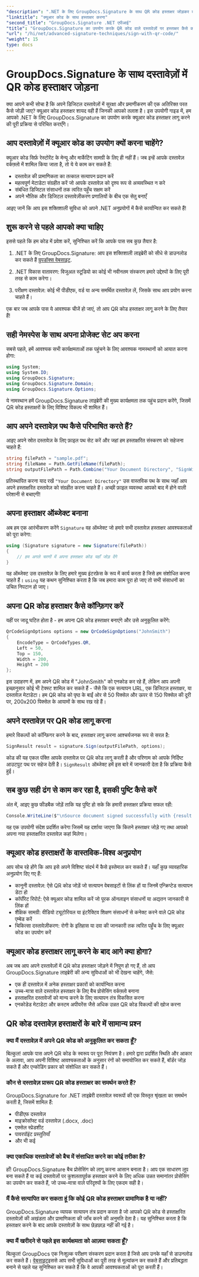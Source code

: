 ```yaml
---
"description": ".NET के लिए GroupDocs.Signature के साथ QR कोड हस्ताक्षर जोड़कर दस्तावेज़ सुरक्षा बढ़ाना सीखें। पूर्ण कोड उदाहरणों के साथ सरल कार्यान्वयन।"
"linktitle": "क्यूआर कोड के साथ हस्ताक्षर करना"
"second_title": "GroupDocs.Signature .NET एपीआई"
"title": "GroupDocs.Signature का उपयोग करके QR कोड वाले दस्तावेज़ों पर हस्ताक्षर कैसे करें"
"url": "/hi/net/advanced-signature-techniques/sign-with-qr-code/"
"weight": 15
type: docs
---
```

# GroupDocs.Signature के साथ दस्तावेज़ों में QR कोड हस्ताक्षर जोड़ना

क्या आपने कभी सोचा है कि अपने डिजिटल दस्तावेज़ों में सुरक्षा और प्रमाणीकरण की एक अतिरिक्त परत कैसे जोड़ी जाए? क्यूआर कोड हस्ताक्षर शायद वही हैं जिनकी आपको तलाश है। इस उपयोगी गाइड में, हम आपको .NET के लिए GroupDocs.Signature का उपयोग करके क्यूआर कोड हस्ताक्षर लागू करने की पूरी प्रक्रिया से परिचित कराएँगे।

## आप दस्तावेज़ों में क्यूआर कोड का उपयोग क्यों करना चाहेंगे?

क्यूआर कोड सिर्फ़ रेस्टोरेंट के मेन्यू और मार्केटिंग सामग्री के लिए ही नहीं हैं। जब इन्हें आपके दस्तावेज़ वर्कफ़्लो में शामिल किया जाता है, तो ये ये काम कर सकते हैं:

- दस्तावेज़ की प्रामाणिकता का तत्काल सत्यापन प्रदान करें
- महत्वपूर्ण मेटाडेटा संग्रहीत करें जो आपके दस्तावेज़ को दृश्य रूप से अव्यवस्थित न करे
- संबंधित डिजिटल संसाधनों तक त्वरित पहुँच सक्षम करें
- अपने भौतिक और डिजिटल दस्तावेज़ीकरण प्रणालियों के बीच एक सेतु बनाएँ

आइए जानें कि आप इस शक्तिशाली सुविधा को अपने .NET अनुप्रयोगों में कैसे कार्यान्वित कर सकते हैं!

## शुरू करने से पहले आपको क्या चाहिए

इससे पहले कि हम कोड में प्रवेश करें, सुनिश्चित करें कि आपके पास सब कुछ तैयार है:

1. .NET के लिए GroupDocs.Signature: आप इस शक्तिशाली लाइब्रेरी को सीधे से डाउनलोड कर सकते हैं [ग्रुपडॉक्स वेबसाइट](https://releases.groupdocs.com/signature/net/).

2. .NET विकास वातावरण: विजुअल स्टूडियो का कोई भी नवीनतम संस्करण हमारे उद्देश्यों के लिए पूरी तरह से काम करेगा।

3. परीक्षण दस्तावेज़: कोई भी पीडीएफ, वर्ड या अन्य समर्थित दस्तावेज़ लें, जिसके साथ आप प्रयोग करना चाहते हैं।

एक बार जब आपके पास ये आवश्यक चीजें हो जाएं, तो आप QR कोड हस्ताक्षर लागू करने के लिए तैयार हैं!

## सही नेमस्पेस के साथ अपना प्रोजेक्ट सेट अप करना

सबसे पहले, हमें आवश्यक सभी कार्यक्षमताओं तक पहुंचने के लिए आवश्यक नामस्थानों को आयात करना होगा:

```csharp
using System;
using System.IO;
using GroupDocs.Signature;
using GroupDocs.Signature.Domain;
using GroupDocs.Signature.Options;
```

ये नामस्थान हमें GroupDocs.Signature लाइब्रेरी की मुख्य कार्यक्षमता तक पहुंच प्रदान करेंगे, जिसमें QR कोड हस्ताक्षरों के लिए विशिष्ट विकल्प भी शामिल हैं।

## आप अपने दस्तावेज़ पथ कैसे परिभाषित करते हैं?

आइए अपने स्रोत दस्तावेज़ के लिए फ़ाइल पथ सेट करें और जहां हम हस्ताक्षरित संस्करण को सहेजना चाहते हैं:

```csharp
string filePath = "sample.pdf";
string fileName = Path.GetFileName(filePath);
string outputFilePath = Path.Combine("Your Document Directory", "SignWithQRCode", fileName);
```

प्रतिस्थापित करना याद रखें `"Your Document Directory"` उस वास्तविक पथ के साथ जहाँ आप अपने हस्ताक्षरित दस्तावेज़ को संग्रहीत करना चाहते हैं। अच्छी फ़ाइल व्यवस्था आपको बाद में होने वाली परेशानी से बचाएगी!

## अपना हस्ताक्षर ऑब्जेक्ट बनाना

अब हम एक आरंभीकरण करेंगे `Signature` वह ऑब्जेक्ट जो हमारे सभी दस्तावेज़ हस्ताक्षर आवश्यकताओं को पूरा करेगा:

```csharp
using (Signature signature = new Signature(filePath))
{
    // हम अगले चरणों में अपना हस्ताक्षर कोड यहाँ जोड़ देंगे
}
```

यह ऑब्जेक्ट उस दस्तावेज़ के लिए हमारे मुख्य इंटरफ़ेस के रूप में कार्य करता है जिसे हम संशोधित करना चाहते हैं। `using` यह कथन सुनिश्चित करता है कि जब हमारा काम पूरा हो जाए तो सभी संसाधनों का उचित निपटान हो जाए।

## अपना QR कोड हस्ताक्षर कैसे कॉन्फ़िगर करें

यहीं पर जादू घटित होता है - हम अपना QR कोड हस्ताक्षर बनाएंगे और उसे अनुकूलित करेंगे:

```csharp
QrCodeSignOptions options = new QrCodeSignOptions("JohnSmith")
{
    EncodeType = QrCodeTypes.QR,
    Left = 50,
    Top = 150,
    Width = 200,
    Height = 200
};
```

इस उदाहरण में, हम अपने QR कोड में "JohnSmith" को एनकोड कर रहे हैं, लेकिन आप अपनी इच्छानुसार कोई भी टेक्स्ट शामिल कर सकते हैं - जैसे कि एक सत्यापन URL, एक डिजिटल हस्ताक्षर, या दस्तावेज़ मेटाडेटा। हम QR कोड को पृष्ठ के बाईं ओर से 50 पिक्सेल और ऊपर से 150 पिक्सेल की दूरी पर, 200x200 पिक्सेल के आयामों के साथ रख रहे हैं।

## अपने दस्तावेज़ पर QR कोड लागू करना

हमारे विकल्पों को कॉन्फ़िगर करने के बाद, हस्ताक्षर लागू करना आश्चर्यजनक रूप से सरल है:

```csharp
SignResult result = signature.Sign(outputFilePath, options);
```

कोड की यह एकल पंक्ति आपके दस्तावेज़ पर QR कोड लागू करती है और परिणाम को आपके निर्दिष्ट आउटपुट पथ पर सहेज देती है। `SignResult` ऑब्जेक्ट हमें इस बारे में जानकारी देता है कि प्रक्रिया कैसे हुई।

## सब कुछ सही ढंग से काम कर रहा है, इसकी पुष्टि कैसे करें

अंत में, आइए कुछ फीडबैक जोड़ें ताकि यह पुष्टि हो सके कि हमारी हस्ताक्षर प्रक्रिया सफल रही:

```csharp
Console.WriteLine($"\nSource document signed successfully with {result.Succeeded.Count} signature(s).\nFile saved at {outputFilePath}.");
```

यह एक उपयोगी संदेश प्रदर्शित करेगा जिसमें यह दर्शाया जाएगा कि कितने हस्ताक्षर जोड़े गए तथा आपको अपना नया हस्ताक्षरित दस्तावेज़ कहां मिलेगा।

## क्यूआर कोड हस्ताक्षरों के वास्तविक-विश्व अनुप्रयोग

आप सोच रहे होंगे कि आप इसे अपने विशिष्ट संदर्भ में कैसे इस्तेमाल कर सकते हैं। यहाँ कुछ व्यावहारिक अनुप्रयोग दिए गए हैं:

- कानूनी दस्तावेज़: ऐसे QR कोड जोड़ें जो सत्यापन वेबसाइटों से लिंक हों या जिनमें एन्क्रिप्टेड सत्यापन डेटा हो
- कॉर्पोरेट रिपोर्ट: ऐसे क्यूआर कोड शामिल करें जो पूरक ऑनलाइन संसाधनों या अद्यतन जानकारी से लिंक हों
- शैक्षिक सामग्री: वीडियो ट्यूटोरियल या इंटरैक्टिव शिक्षण संसाधनों से कनेक्ट करने वाले QR कोड एम्बेड करें
- चिकित्सा दस्तावेज़ीकरण: रोगी के इतिहास या दवा की जानकारी तक त्वरित पहुँच के लिए क्यूआर कोड का उपयोग करें

## क्यूआर कोड हस्ताक्षर लागू करने के बाद आगे क्या होगा?

अब जब आप अपने दस्तावेज़ों में QR कोड हस्ताक्षर जोड़ने में निपुण हो गए हैं, तो आप GroupDocs.Signature लाइब्रेरी की अन्य सुविधाओं को भी देखना चाहेंगे, जैसे:

- एक ही दस्तावेज़ में अनेक हस्ताक्षर प्रकारों को कार्यान्वित करना
- उच्च-मात्रा वाले दस्तावेज़ हस्ताक्षर के लिए बैच प्रोसेसिंग वर्कफ़्लो बनाना
- हस्ताक्षरित दस्तावेजों को मान्य करने के लिए सत्यापन तंत्र विकसित करना
- एनकोडेड मेटाडेटा और कस्टम अपीयरेंस जैसे अधिक उन्नत QR कोड विकल्पों की खोज करना

## QR कोड दस्तावेज़ हस्ताक्षरों के बारे में सामान्य प्रश्न

### क्या मैं दस्तावेज़ में अपने QR कोड को अनुकूलित कर सकता हूँ?

बिल्कुल! आपके पास अपने QR कोड के स्वरूप पर पूरा नियंत्रण है। हमारे द्वारा प्रदर्शित स्थिति और आकार के अलावा, आप अपनी विशिष्ट आवश्यकताओं के अनुसार रंगों को समायोजित कर सकते हैं, बॉर्डर जोड़ सकते हैं और एन्कोडिंग प्रकार को संशोधित कर सकते हैं।

### कौन से दस्तावेज़ प्रारूप QR कोड हस्ताक्षर का समर्थन करते हैं?

GroupDocs.Signature for .NET लाइब्रेरी दस्तावेज़ स्वरूपों की एक विस्तृत श्रृंखला का समर्थन करती है, जिसमें शामिल हैं:
- पीडीएफ दस्तावेज़
- माइक्रोसॉफ्ट वर्ड दस्तावेज़ (.docx, .doc)
- एक्सेल स्प्रेडशीट
- पावरपॉइंट प्रस्तुतियाँ
- और भी कई

### क्या एकाधिक दस्तावेजों को बैच में संसाधित करने का कोई तरीका है?

हाँ! GroupDocs.Signature बैच प्रोसेसिंग को लागू करना आसान बनाता है। आप एक साधारण लूप बना सकते हैं या कई दस्तावेज़ों पर कुशलतापूर्वक हस्ताक्षर करने के लिए अधिक उन्नत समानांतर प्रोसेसिंग का उपयोग कर सकते हैं, जो उच्च-मात्रा वाले परिदृश्यों के लिए एकदम सही है।

### मैं कैसे सत्यापित कर सकता हूं कि कोई QR कोड हस्ताक्षर प्रामाणिक है या नहीं?

GroupDocs.Signature व्यापक सत्यापन तंत्र प्रदान करता है जो आपको QR कोड से हस्ताक्षरित दस्तावेज़ों की अखंडता और प्रामाणिकता की जाँच करने की अनुमति देता है। यह सुनिश्चित करता है कि हस्ताक्षर करने के बाद आपके दस्तावेज़ों के साथ छेड़छाड़ नहीं की गई है।

### क्या मैं खरीदने से पहले इस कार्यक्षमता को आज़मा सकता हूँ?

बिल्कुल! GroupDocs एक निःशुल्क परीक्षण संस्करण प्रदान करता है जिसे आप उनके यहाँ से डाउनलोड कर सकते हैं। [वेबसाइट](https://releases.groupdocs.com/)इससे आप सभी सुविधाओं का पूरी तरह से मूल्यांकन कर सकते हैं और प्रतिबद्धता बनाने से पहले यह सुनिश्चित कर सकते हैं कि वे आपकी आवश्यकताओं को पूरा करती हैं।